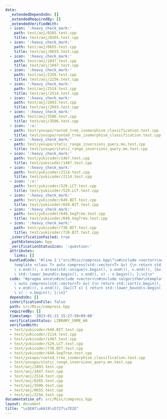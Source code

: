 ```yaml
---
data:
  _extendedDependsOn: []
  _extendedRequiredBy: []
  _extendedVerifiedWith:
  - icon: ':heavy_check_mark:'
    path: test/aoj/0265.test.cpp
    title: test/aoj/0265.test.cpp
  - icon: ':heavy_check_mark:'
    path: test/aoj/0655.test.cpp
    title: test/aoj/0655.test.cpp
  - icon: ':heavy_check_mark:'
    path: test/aoj/1047.test.cpp
    title: test/aoj/1047.test.cpp
  - icon: ':heavy_check_mark:'
    path: test/aoj/2256.test.cpp
    title: test/aoj/2256.test.cpp
  - icon: ':heavy_check_mark:'
    path: test/aoj/2514.test.cpp
    title: test/aoj/2514.test.cpp
  - icon: ':heavy_check_mark:'
    path: test/aoj/2893.test.cpp
    title: test/aoj/2893.test.cpp
  - icon: ':heavy_check_mark:'
    path: test/aoj/3506.test.cpp
    title: test/aoj/3506.test.cpp
  - icon: ':x:'
    path: test/yosupo/rooted_tree_isomorphism_classification.test.cpp
    title: test/yosupo/rooted_tree_isomorphism_classification.test.cpp
  - icon: ':heavy_check_mark:'
    path: test/yosupo/static_range_inversions_query.mo.test.cpp
    title: test/yosupo/static_range_inversions_query.mo.test.cpp
  - icon: ':heavy_check_mark:'
    path: test/yukicoder/1467.test.cpp
    title: test/yukicoder/1467.test.cpp
  - icon: ':heavy_check_mark:'
    path: test/yukicoder/2114.test.cpp
    title: test/yukicoder/2114.test.cpp
  - icon: ':x:'
    path: test/yukicoder/529.LCT.test.cpp
    title: test/yukicoder/529.LCT.test.cpp
  - icon: ':heavy_check_mark:'
    path: test/yukicoder/649.BIT.test.cpp
    title: test/yukicoder/649.BIT.test.cpp
  - icon: ':heavy_check_mark:'
    path: test/yukicoder/649.SegTree.test.cpp
    title: test/yukicoder/649.SegTree.test.cpp
  - icon: ':heavy_check_mark:'
    path: test/yukicoder/738.BIT.test.cpp
    title: test/yukicoder/738.BIT.test.cpp
  _isVerificationFailed: true
  _pathExtension: hpp
  _verificationStatusIcon: ':question:'
  attributes:
    links: []
  bundledCode: "#line 2 \"src/Misc/compress.hpp\"\n#include <vector>\n#include <algorithm>\n\
    template <class T> auto compress(std::vector<T> &v) {\n return std::sort(v.begin(),\
    \ v.end()), v.erase(std::unique(v.begin(), v.end()), v.end()), [&v](T x) { return\
    \ std::lower_bound(v.begin(), v.end(), x) - v.begin(); };\n}\n"
  code: "#pragma once\n#include <vector>\n#include <algorithm>\ntemplate <class T>\
    \ auto compress(std::vector<T> &v) {\n return std::sort(v.begin(), v.end()), v.erase(std::unique(v.begin(),\
    \ v.end()), v.end()), [&v](T x) { return std::lower_bound(v.begin(), v.end(),\
    \ x) - v.begin(); };\n}"
  dependsOn: []
  isVerificationFile: false
  path: src/Misc/compress.hpp
  requiredBy: []
  timestamp: '2023-01-21 15:27:58+09:00'
  verificationStatus: LIBRARY_SOME_WA
  verifiedWith:
  - test/yukicoder/649.BIT.test.cpp
  - test/yukicoder/2114.test.cpp
  - test/yukicoder/1467.test.cpp
  - test/yukicoder/529.LCT.test.cpp
  - test/yukicoder/738.BIT.test.cpp
  - test/yukicoder/649.SegTree.test.cpp
  - test/yosupo/rooted_tree_isomorphism_classification.test.cpp
  - test/yosupo/static_range_inversions_query.mo.test.cpp
  - test/aoj/2893.test.cpp
  - test/aoj/1047.test.cpp
  - test/aoj/2514.test.cpp
  - test/aoj/0265.test.cpp
  - test/aoj/3506.test.cpp
  - test/aoj/0655.test.cpp
  - test/aoj/2256.test.cpp
documentation_of: src/Misc/compress.hpp
layout: document
title: "\u5EA7\u6A19\u5727\u7E2E"
---
```

